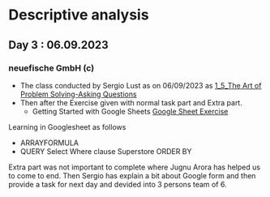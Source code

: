 # Descriptive analysis

## Day 3 : 06.09.2023
### neuefische GmbH (c)

* The class conducted by Sergio Lust as on 06/09/2023 as [1_5_The Art of Problem Solving-Asking Questions](https://drive.google.com/file/d/1owPJrCdzgMcLRfbt-kXTqY4C3BcK7OVv/view?usp=drive_link)
* Then after the Exercise given with normal task part and Extra part.
  - Getting Started with Google Sheets [Google Sheet Exercise](https://drive.google.com/drive/folders/1J7fL1W1irLVo1Kr67gX_QbvIxRu6-qge)

Learning in Googlesheet as follows
* ARRAYFORMULA
* QUERY
Select
Where clause
Superstore
ORDER BY 

Extra part was not important to complete where Jugnu Arora has helped us to come to end.
Then Sergio has explain a bit about Google form and then provide a task for next day and devided into 3 persons team of 6.
